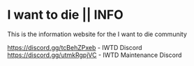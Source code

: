 # I want to die || INFO
This is the information website for the I want to die community


https://discord.gg/tcBehZPxeb - IWTD Discord
https://discord.gg/utmkRgpjVC - IWTD Maintenance Discord
